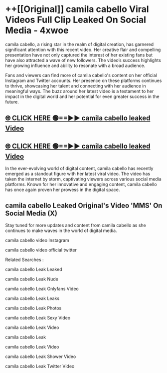 # ++[[Original]] camila cabello Viral Videos Full Clip Leaked On Social Media - 4xwoe<br>

camila cabello, a rising star in the realm of digital creation, has garnered significant attention with this recent video. Her creative flair and compelling presentation have not only captured the interest of her existing fans but have also attracted a wave of new followers. The video’s success highlights her growing influence and ability to resonate with a broad audience.

Fans and viewers can find more of camila cabello's content on her official Instagram and Twitter accounts. Her presence on these platforms continues to thrive, showcasing her talent and connecting with her audience in meaningful ways. The buzz around her latest video is a testament to her impact in the digital world and her potential for even greater success in the future.


## [🌐 CLICK HERE 🟢==►► camila cabello leaked Video ](https://onlyclips.site?title=camila_cabello&ref=git)

## [🌐 CLICK HERE 🟢==►► camila cabello leaked Video ](https://onlyclips.site?title=camila_cabello&ref=git)


In the ever-evolving world of digital content, camila cabello has recently emerged as a standout figure with her latest viral video. The video has taken the internet by storm, captivating viewers across various social media platforms. Known for her innovative and engaging content, camila cabello has once again proven her prowess in the digital space.



## camila cabello L𝚎aked Original's Video 'MMS' On Social Media (X)


Stay tuned for more updates and content from camila cabello as she continues to make waves in the world of digital media.

camila cabello video Instagram

camila cabello video official twitter


Related Searches :

camila cabello Leak Leaked

camila cabello Leak Nude

camila cabello Leak Onlyfans Video

camila cabello Leak Leaks

camila cabello Leak Photos

camila cabello Leak Sexy Video

camila cabello Leak Video

camila cabello Leak

camila cabello Leak Video

camila cabello Leak Shower Video

camila cabello Leak Twitter Video

